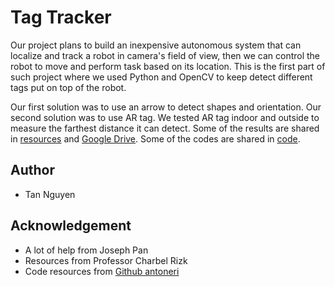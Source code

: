 # Tag Tracker
Our project plans to build an inexpensive autonomous system that can localize and track a robot in camera's field of view, then we can control the robot to move and perform task based on its location. This is the first part of such project where we used Python and OpenCV to keep detect different tags put on top of the robot. 

Our first solution was to use an arrow to detect shapes and orientation. Our second solution was to use AR tag. We tested AR tag indoor and outside to measure the farthest distance it can detect. Some of the results are shared in [resources](https://github.com/tannnguyen/AR-tag-tracker/tree/master/resources) and [Google Drive](https://drive.google.com/drive/folders/1ZOrslpp9YcbLBqv6mOjEyPMytAtdL5nf?usp=sharing). Some of the codes are shared in [code](https://github.com/tannnguyen/AR-tag-tracker/tree/master/code).

## Author
* Tan Nguyen

## Acknowledgement
* A lot of help from Joseph Pan
* Resources from Professor Charbel Rizk
* Code resources from [Github antoneri](https://github.com/antoneri/rover-follow-target)
